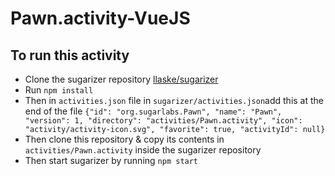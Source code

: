 # Pawn.activity-VueJS
## To run this activity
* Clone the sugarizer repository [llaske/sugarizer](https://github.com/llaske/sugarizer)
* Run `npm install`
* Then in `activities.json` file in `sugarizer/activities.json`add this at the end of the file `{"id": "org.sugarlabs.Pawn", "name": "Pawn", "version": 1, "directory": "activities/Pawn.activity", "icon": "activity/activity-icon.svg", "favorite": true, "activityId": null}`
* Then clone this repository & copy its contents in `activities/Pawn.activity` inside the sugarizer repository
* Then start sugarizer by running `npm start`





